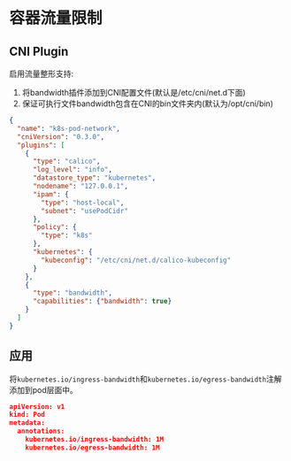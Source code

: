 # 容器流量限制
## CNI Plugin
启用流量整形支持:
1. 将bandwidth插件添加到CNI配置文件(默认是/etc/cni/net.d下面)
2. 保证可执行文件bandwidth包含在CNI的bin文件夹内(默认为/opt/cni/bin)

```json
{
  "name": "k8s-pod-network",
  "cniVersion": "0.3.0",
  "plugins": [
    {
      "type": "calico",
      "log_level": "info",
      "datastore_type": "kubernetes",
      "nodename": "127.0.0.1",
      "ipam": {
        "type": "host-local",
        "subnet": "usePodCidr"
      },
      "policy": {
        "type": "k8s"
      },
      "kubernetes": {
        "kubeconfig": "/etc/cni/net.d/calico-kubeconfig"
      }
    },
    {
      "type": "bandwidth",
      "capabilities": {"bandwidth": true}
    }
  ]
}
```

## 应用
将`kubernetes.io/ingress-bandwidth`和`kubernetes.io/egress-bandwidth`注解添加到pod层面中。
```json
apiVersion: v1
kind: Pod
metadata:
  annotations:
    kubernetes.io/ingress-bandwidth: 1M
    kubernetes.io/egress-bandwidth: 1M
```
